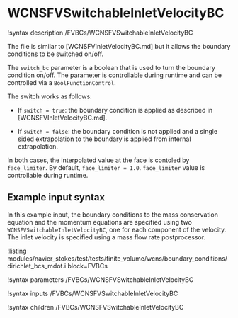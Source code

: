 # WCNSFVSwitchableInletVelocityBC

!syntax description /FVBCs/WCNSFVSwitchableInletVelocityBC

The file is similar to [WCNSFVInletVelocityBC.md] but it allows the boundary conditions to be switched on/off.

The `switch_bc` parameter is a boolean that is used to turn the boundary condition on/off.
The parameter is controllable during runtime and can be controlled via a `BoolFunctionControl`.

The switch works as follows:

- If `switch = true`: the boundary condition is applied as described in [WCNSFVInletVelocityBC.md].

- If `switch = false`: the boundary condition is not applied and a single sided extrapolation to the boundary
  is applied from internal extrapolation.

In both cases, the interpolated value at the face is contoled by `face_limiter`.
By default, `face_limiter = 1.0`.
`face_limiter` value is controllable during runtime.

## Example input syntax

In this example input, the boundary conditions to the mass conservation equation and the
momentum equations are specified using two `WCNSFVSwitchableInletVelocityBC`, one for each component of the velocity.
The inlet velocity is specified using a mass flow rate postprocessor.

!listing modules/navier_stokes/test/tests/finite_volume/wcns/boundary_conditions/dirichlet_bcs_mdot.i block=FVBCs

!syntax parameters /FVBCs/WCNSFVSwitchableInletVelocityBC

!syntax inputs /FVBCs/WCNSFVSwitchableInletVelocityBC

!syntax children /FVBCs/WCNSFVSwitchableInletVelocityBC
